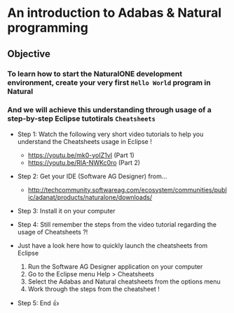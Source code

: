 # An introduction to Adabas &amp; Natural programming
## Objective
### To learn how to start the NaturalONE development environment, create your very first `Hello World` program in Natural
### And we will achieve this understanding through usage of a step-by-step Eclipse tutotirals `Cheatsheets`

- Step 1: Watch the following very short video tutorials to help you understand the Cheatsheets usage in Eclipse !
    -   https://youtu.be/mk0-yoIZ1vI    (Part 1)
    -   https://youtu.be/RlA-NWKc0ro   (Part 2)
- Step 2: Get your IDE (Software AG Designer) from...
    -   http://techcommunity.softwareag.com/ecosystem/communities/public/adanat/products/naturalone/downloads/
- Step 3: Install it on your computer
- Step 4: Still remember the steps from the video tutorial regarding the usage of Cheatsheets ?!

- Just have a look here how to quickly launch the cheatsheets from Eclipse
    1.  Run the Software AG Designer application on your computer
    2.  Go to the Eclipse menu Help > Cheatsheets
    3.  Select the Adabas and Natural cheatsheets from the options menu
    4.  Work through the steps from the cheatsheet !       
      
- Step 5: End :+1:
